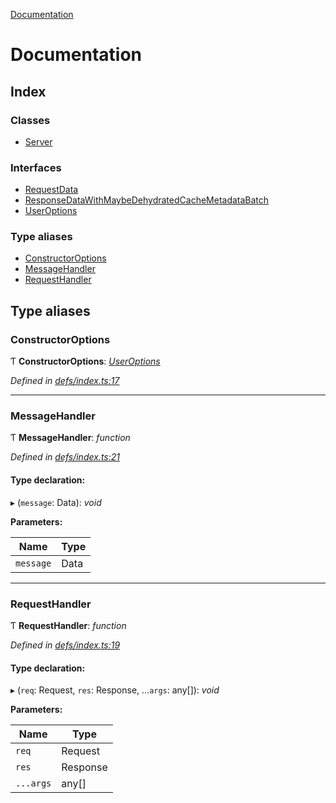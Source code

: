 [Documentation](README.md)

# Documentation

## Index

### Classes

* [Server](classes/server.md)

### Interfaces

* [RequestData](interfaces/requestdata.md)
* [ResponseDataWithMaybeDehydratedCacheMetadataBatch](interfaces/responsedatawithmaybedehydratedcachemetadatabatch.md)
* [UserOptions](interfaces/useroptions.md)

### Type aliases

* [ConstructorOptions](README.md#constructoroptions)
* [MessageHandler](README.md#messagehandler)
* [RequestHandler](README.md#requesthandler)

## Type aliases

###  ConstructorOptions

Ƭ **ConstructorOptions**: *[UserOptions](interfaces/useroptions.md)*

*Defined in [defs/index.ts:17](https://github.com/badbatch/graphql-box/blob/d785ce9/packages/server/src/defs/index.ts#L17)*

___

###  MessageHandler

Ƭ **MessageHandler**: *function*

*Defined in [defs/index.ts:21](https://github.com/badbatch/graphql-box/blob/d785ce9/packages/server/src/defs/index.ts#L21)*

#### Type declaration:

▸ (`message`: Data): *void*

**Parameters:**

Name | Type |
------ | ------ |
`message` | Data |

___

###  RequestHandler

Ƭ **RequestHandler**: *function*

*Defined in [defs/index.ts:19](https://github.com/badbatch/graphql-box/blob/d785ce9/packages/server/src/defs/index.ts#L19)*

#### Type declaration:

▸ (`req`: Request, `res`: Response, ...`args`: any[]): *void*

**Parameters:**

Name | Type |
------ | ------ |
`req` | Request |
`res` | Response |
`...args` | any[] |

